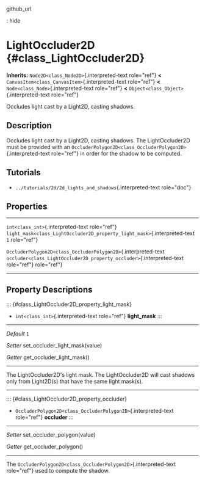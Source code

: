 github\_url

:   hide

LightOccluder2D {#class_LightOccluder2D}
===============

**Inherits:** `Node2D<class_Node2D>`{.interpreted-text role="ref"}
**\<** `CanvasItem<class_CanvasItem>`{.interpreted-text role="ref"}
**\<** `Node<class_Node>`{.interpreted-text role="ref"} **\<**
`Object<class_Object>`{.interpreted-text role="ref"}

Occludes light cast by a Light2D, casting shadows.

Description
-----------

Occludes light cast by a Light2D, casting shadows. The LightOccluder2D
must be provided with an
`OccluderPolygon2D<class_OccluderPolygon2D>`{.interpreted-text
role="ref"} in order for the shadow to be computed.

Tutorials
---------

-   `../tutorials/2d/2d_lights_and_shadows`{.interpreted-text
    role="doc"}

Properties
----------

  ---------------------------------------------------------------- --------------------------------------------------------------------------- -----
  `int<class_int>`{.interpreted-text role="ref"}                   `light_mask<class_LightOccluder2D_property_light_mask>`{.interpreted-text   `1`
                                                                   role="ref"}                                                                 

  `OccluderPolygon2D<class_OccluderPolygon2D>`{.interpreted-text   `occluder<class_LightOccluder2D_property_occluder>`{.interpreted-text       
  role="ref"}                                                      role="ref"}                                                                 
  ---------------------------------------------------------------- --------------------------------------------------------------------------- -----

Property Descriptions
---------------------

::: {#class_LightOccluder2D_property_light_mask}
-   `int<class_int>`{.interpreted-text role="ref"} **light\_mask**
:::

  ----------- -----------------------------------
  *Default*   `1`

  *Setter*    set\_occluder\_light\_mask(value)

  *Getter*    get\_occluder\_light\_mask()
  ----------- -----------------------------------

The LightOccluder2D\'s light mask. The LightOccluder2D will cast shadows
only from Light2D(s) that have the same light mask(s).

------------------------------------------------------------------------

::: {#class_LightOccluder2D_property_occluder}
-   `OccluderPolygon2D<class_OccluderPolygon2D>`{.interpreted-text
    role="ref"} **occluder**
:::

  ---------- -------------------------------
  *Setter*   set\_occluder\_polygon(value)

  *Getter*   get\_occluder\_polygon()
  ---------- -------------------------------

The `OccluderPolygon2D<class_OccluderPolygon2D>`{.interpreted-text
role="ref"} used to compute the shadow.
